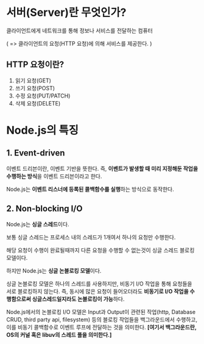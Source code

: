 # 서버(Server)란 무엇인가?

클라이언트에게 네트워크를 통해 정보나 서비스를 전달하는 컴퓨터

( => 클라이언트의 요청(HTTP 요청)에 의해 서비스를 제공한다. )

## HTTP 요청이란?
1. 읽기 요청(GET)
2. 쓰기 요청(POST)
3. 수정 요청(PUT/PATCH)
4. 삭제 요청(DELETE)

# Node.js의 특징
## 1. Event-driven
이벤트 드리븐이란, 이벤트 기반을 뜻한다. 즉, **이벤트가 발생할 때 미리 지정해둔 작업을 수행하는 방식**을 이벤트 드리븐이라고 한다.

Node.js는 **이벤트 리스너에 등록된 콜백함수를 실행**하는 방식으로 동작한다.

## 2. Non-blocking I/O
Node.js는 **싱글 스레드**이다.

보통 싱글 스레드는 프로세스 내의 스레드가 1개여서 하나의 요청만 수행한다.

해당 요청이 수행이 완료될때까지 다른 요청을 수행할 수 없는것이 싱글 스레드 블로킹 모델이다.

하지만 Node.js는 **싱글 논블로킹 모델**이다.

싱글 논블로킹 모델은 하나의 스레드를 사용하지만, 비동기 I/O 작업을 통해 요청들을 서로 블로킹하지 않는다. 즉, 동시에 많은 요청이 들어오더라도 **비동기로 I/O 작업을 수행함으로써 싱글스레드일지라도 논블로킹이 가능**하다. 

Node.js에서의 논블로킹 I/O 모델은 Input과 Output이 관련된 작업(http, Database CRUD, third party api, filesystem) 등의 블로킹 작업들을 백그라운드에서 수행하고, 이를 비동기 콜백함수로 이벤트 루프에 전달하는 것을 의미한다. **[여기서 백그라운드란, OS의 커널 혹은 libuv의 스레드 풀을 의미한다.]**